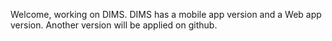 Welcome, working on DIMS.
DIMS has a mobile app version and a Web app version.
Another version will be applied on github.

